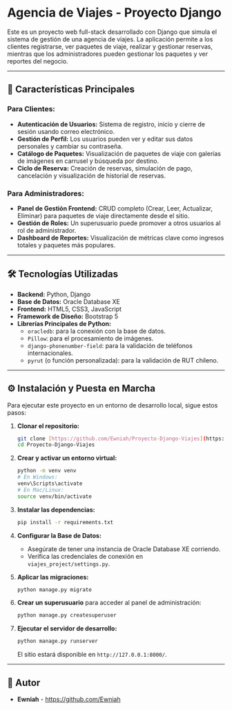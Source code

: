 # Agencia de Viajes - Proyecto Django

Este es un proyecto web full-stack desarrollado con Django que simula el sistema de gestión de una agencia de viajes. La aplicación permite a los clientes registrarse, ver paquetes de viaje, realizar y gestionar reservas, mientras que los administradores pueden gestionar los paquetes y ver reportes del negocio.

---

## 🚀 Características Principales

### Para Clientes:
- **Autenticación de Usuarios:** Sistema de registro, inicio y cierre de sesión usando correo electrónico.
- **Gestión de Perfil:** Los usuarios pueden ver y editar sus datos personales y cambiar su contraseña.
- **Catálogo de Paquetes:** Visualización de paquetes de viaje con galerías de imágenes en carrusel y búsqueda por destino.
- **Ciclo de Reserva:** Creación de reservas, simulación de pago, cancelación y visualización de historial de reservas.

### Para Administradores:
- **Panel de Gestión Frontend:** CRUD completo (Crear, Leer, Actualizar, Eliminar) para paquetes de viaje directamente desde el sitio.
- **Gestión de Roles:** Un superusuario puede promover a otros usuarios al rol de administrador.
- **Dashboard de Reportes:** Visualización de métricas clave como ingresos totales y paquetes más populares.

---

## 🛠️ Tecnologías Utilizadas

* **Backend:** Python, Django
* **Base de Datos:** Oracle Database XE
* **Frontend:** HTML5, CSS3, JavaScript
* **Framework de Diseño:** Bootstrap 5
* **Librerías Principales de Python:**
    * `oracledb`: para la conexión con la base de datos.
    * `Pillow`: para el procesamiento de imágenes.
    * `django-phonenumber-field`: para la validación de teléfonos internacionales.
    * `pyrut` (o función personalizada): para la validación de RUT chileno.

---

## ⚙️ Instalación y Puesta en Marcha

Para ejecutar este proyecto en un entorno de desarrollo local, sigue estos pasos:

1.  **Clonar el repositorio:**
    ```bash
    git clone [https://github.com/Ewniah/Proyecto-Django-Viajes](https://github.com/Ewniah/Proyecto-Django-Viajes)
    cd Proyecto-Django-Viajes
    ```

2.  **Crear y activar un entorno virtual:**
    ```bash
    python -m venv venv
    # En Windows:
    venv\Scripts\activate
    # En Mac/Linux:
    source venv/bin/activate
    ```

3.  **Instalar las dependencias:**
    ```bash
    pip install -r requirements.txt
    ```

4.  **Configurar la Base de Datos:**
    * Asegúrate de tener una instancia de Oracle Database XE corriendo.
    * Verifica las credenciales de conexión en `viajes_project/settings.py`.

5.  **Aplicar las migraciones:**
    ```bash
    python manage.py migrate
    ```

6.  **Crear un superusuario** para acceder al panel de administración:
    ```bash
    python manage.py createsuperuser
    ```

7.  **Ejecutar el servidor de desarrollo:**
    ```bash
    python manage.py runserver
    ```
    El sitio estará disponible en `http://127.0.0.1:8000/`.

---

## 👤 Autor

* **Ewniah** - https://github.com/Ewniah
